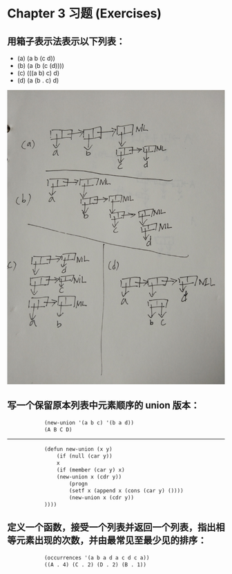 # Chapter 3 习题 (Exercises)
## 用箱子表示法表示以下列表：
* (a) (a b (c d))
* (b) (a (b (c (d))))
* (c) (((a b) c) d)
* (d) (a (b . c) d)

![图片](./1.jpg)

## 写一个保留原本列表中元素顺序的 union 版本：

                (new-union '(a b c) '(b a d))
                (A B C D)

-----------------
                (defun new-union (x y)
                    (if (null (car y))
                    x
                    (if (member (car y) x)
                    (new-union x (cdr y))
                        (progn 
                        (setf x (append x (cons (car y) ())))
                        (new-union x (cdr y))
                ))))

## 定义一个函数，接受一个列表并返回一个列表，指出相等元素出现的次数，并由最常见至最少见的排序：

                (occurrences '(a b a d a c d c a))
                ((A . 4) (C . 2) (D . 2) (B . 1))